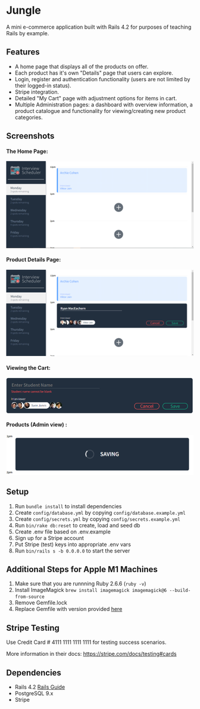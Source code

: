 # Jungle

A mini e-commerce application built with Rails 4.2 for purposes of teaching Rails by example.

## Features

- A home page that displays all of the products on offer.
- Each product has it's own "Details" page that users can explore.
- Login, register and authentication functionality (users are not limited by their logged-in status).
- Stripe integration.
- Detailed "My Cart" page with adjustment options for items in cart.
- Multiple Administration pages: a dashboard with overview information, a product catalogue and functionality for viewing/creating new product categories.

## Screenshots

#### The Home Page:
![Home Page](https://github.com/Rmaceac/scheduler/blob/master/docs/main-page.png?raw=true)

#### Product Details Page:
![Product Details Page](https://github.com/Rmaceac/scheduler/blob/master/docs/creating-appointment.png?raw=true)

#### Viewing the Cart:
![Viewing the Cart](https://github.com/Rmaceac/scheduler/blob/master/docs/no-name-error.png?raw=true)

#### Products (Admin view) :
![Products (Admin view) ](https://github.com/Rmaceac/scheduler/blob/master/docs/saving-appointment.png?raw=true)

## Setup

1. Run `bundle install` to install dependencies
2. Create `config/database.yml` by copying `config/database.example.yml`
3. Create `config/secrets.yml` by copying `config/secrets.example.yml`
4. Run `bin/rake db:reset` to create, load and seed db
5. Create .env file based on .env.example
6. Sign up for a Stripe account
7. Put Stripe (test) keys into appropriate .env vars
8. Run `bin/rails s -b 0.0.0.0` to start the server

## Additional Steps for Apple M1 Machines

1. Make sure that you are runnning Ruby 2.6.6 (`ruby -v`)
1. Install ImageMagick `brew install imagemagick imagemagick@6 --build-from-source`
2. Remove Gemfile.lock
3. Replace Gemfile with version provided [here](https://gist.githubusercontent.com/FrancisBourgouin/831795ae12c4704687a0c2496d91a727/raw/ce8e2104f725f43e56650d404169c7b11c33a5c5/Gemfile)

## Stripe Testing

Use Credit Card # 4111 1111 1111 1111 for testing success scenarios.

More information in their docs: <https://stripe.com/docs/testing#cards>

## Dependencies

* Rails 4.2 [Rails Guide](http://guides.rubyonrails.org/v4.2/)
* PostgreSQL 9.x
* Stripe